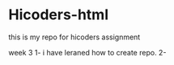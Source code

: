 # Hicoders-html
this is my repo for hicoders assignment

week 3
    1- i have leraned how to create repo.
    2- 

